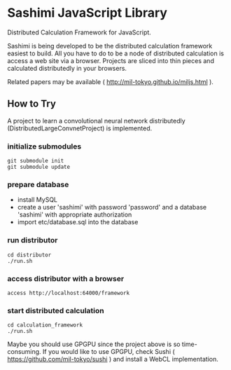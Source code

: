 # Sashimi JavaScript Library
Distributed Calculation Framework for JavaScript.

Sashimi is being developed to be the distributed calculation framework easiest to build. All you have to do to be a node of distributed calculation is access a web site via a browser. Projects are sliced into thin pieces and calculated distributedly in your browsers.

Related papers may be available ( http://mil-tokyo.github.io/miljs.html ).

## How to Try
A project to learn a convolutional neural network distributedly (DistributedLargeConvnetProject) is implemented. 

### initialize submodules
	git submodule init
	git submodule update

### prepare database
+ install MySQL
+ create a user 'sashimi' with password 'password' and a database 'sashimi' with appropriate authorization
+ import etc/database.sql into the database

### run distributor
	cd distributor
	./run.sh

### access distributor with a browser
	access http://localhost:64000/framework

### start distributed calculation
	cd calculation_framework
	./run.sh

Maybe you should use GPGPU since the project above is so time-consuming.
If you would like to use GPGPU, check Sushi ( https://github.com/mil-tokyo/sushi ) and install a WebCL implementation.
